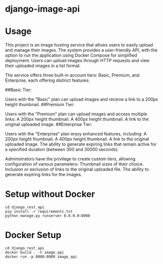 # django-image-api

# Usage
This project is an image hosting service that allows users to easily upload and manage their images. The system provides a user-friendly API, with the option to run the application using Docker Compose for simplified deployment. Users can upload images through HTTP requests and view their uploaded images in a list format.

The service offers three built-in account tiers: Basic, Premium, and Enterprise, each offering distinct features:

##Basic Tier:

Users with the "Basic" plan can upload images and receive a link to a 200px height thumbnail.
##Premium Tier:

Users with the "Premium" plan can upload images and access multiple links:
A 200px height thumbnail.
A 400px height thumbnail.
A link to the original uploaded image.
##Enterprise Tier:

Users with the "Enterprise" plan enjoy enhanced features, including:
A 200px height thumbnail.
A 400px height thumbnail.
A link to the original uploaded image.
The ability to generate expiring links that remain active for a specified duration (between 300 and 30000 seconds).

Administrators have the privilege to create custom tiers, allowing configuration of various parameters:
Thumbnail sizes of their choice.
Inclusion or exclusion of links to the original uploaded file.
The ability to generate expiring links for the images.

# Setup without Docker
```
cd django_rest_api
pip install -r requirements.txt 
python manage.py runserver 0.0.0.0:8000
```

# Docker Setup
```
cd django_rest_api
docker build . -t image_api
docker run -p 8000:8000 image_api 
```
